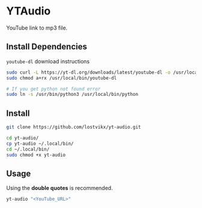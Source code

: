 # YTAudio

YouTube link to mp3 file.

## Install Dependencies

`youtube-dl` download instructions

```bash
sudo curl -L https://yt-dl.org/downloads/latest/youtube-dl -o /usr/local/bin/youtube-dl
sudo chmod a+rx /usr/local/bin/youtube-dl

# If you get python not found error
sudo ln -s /usr/bin/python3 /usr/local/bin/python
```

## Install

```bash
git clone https://github.com/lostvikx/yt-audio.git
```

```bash
cd yt-audio/
cp yt-audio ~/.local/bin/
cd ~/.local/bin/
sudo chmod +x yt-audio
```

## Usage

Using the **double quotes** is recommended.

```bash
yt-audio "<YouTube_URL>"
```
